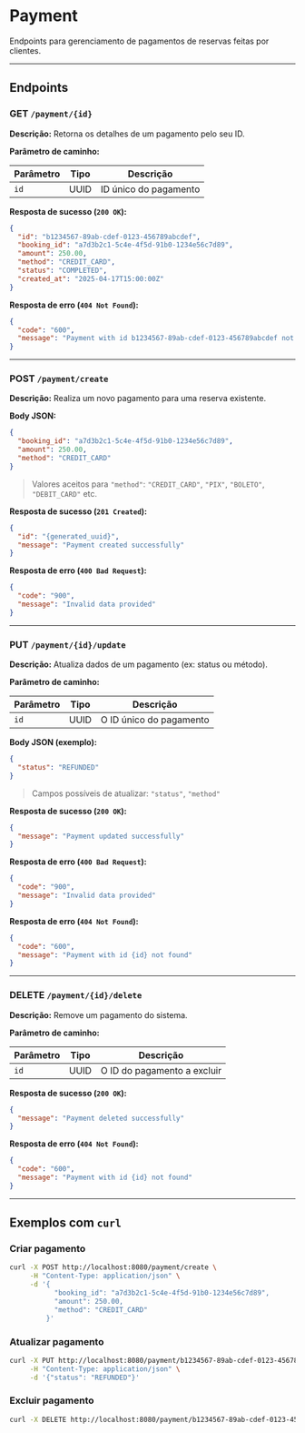 # Payment
Endpoints para gerenciamento de pagamentos de reservas feitas por clientes.

---

## Endpoints

### GET `/payment/{id}`

**Descrição:** Retorna os detalhes de um pagamento pelo seu ID.

**Parâmetro de caminho:**

| Parâmetro | Tipo | Descrição             |
|-----------|------|-----------------------|
| `id`      | UUID | ID único do pagamento |

**Resposta de sucesso (`200 OK`):**

```json
{
  "id": "b1234567-89ab-cdef-0123-456789abcdef",
  "booking_id": "a7d3b2c1-5c4e-4f5d-91b0-1234e56c7d89",
  "amount": 250.00,
  "method": "CREDIT_CARD",
  "status": "COMPLETED",
  "created_at": "2025-04-17T15:00:00Z"
}
```

**Resposta de erro (`404 Not Found`):**

```json
{
  "code": "600",
  "message": "Payment with id b1234567-89ab-cdef-0123-456789abcdef not found"
}
```

---

### POST `/payment/create`

**Descrição:** Realiza um novo pagamento para uma reserva existente.

**Body JSON:**

```json
{
  "booking_id": "a7d3b2c1-5c4e-4f5d-91b0-1234e56c7d89",
  "amount": 250.00,
  "method": "CREDIT_CARD"
}
```

> Valores aceitos para `"method"`: `"CREDIT_CARD"`, `"PIX"`, `"BOLETO"`, `"DEBIT_CARD"` etc.

**Resposta de sucesso (`201 Created`):**

```json
{
  "id": "{generated_uuid}",
  "message": "Payment created successfully"
}
```

**Resposta de erro (`400 Bad Request`):**

```json
{
  "code": "900",
  "message": "Invalid data provided"
}
```

---

### PUT `/payment/{id}/update`

**Descrição:** Atualiza dados de um pagamento (ex: status ou método).

**Parâmetro de caminho:**

| Parâmetro | Tipo | Descrição                  |
|-----------|------|----------------------------|
| `id`      | UUID | O ID único do pagamento    |

**Body JSON (exemplo):**

```json
{
  "status": "REFUNDED"
}
```

> Campos possíveis de atualizar: `"status"`, `"method"`

**Resposta de sucesso (`200 OK`):**

```json
{
  "message": "Payment updated successfully"
}
```

**Resposta de erro (`400 Bad Request`):**

```json
{
  "code": "900",
  "message": "Invalid data provided"
}
```

**Resposta de erro (`404 Not Found`):**

```json
{
  "code": "600",
  "message": "Payment with id {id} not found"
}
```

---

### DELETE `/payment/{id}/delete`

**Descrição:** Remove um pagamento do sistema.

**Parâmetro de caminho:**

| Parâmetro | Tipo | Descrição                   |
|-----------|------|-----------------------------|
| `id`      | UUID | O ID do pagamento a excluir |

**Resposta de sucesso (`200 OK`):**

```json
{
  "message": "Payment deleted successfully"
}
```

**Resposta de erro (`404 Not Found`):**

```json
{
  "code": "600",
  "message": "Payment with id {id} not found"
}
```

---

## Exemplos com `curl`

### Criar pagamento

```bash
curl -X POST http://localhost:8080/payment/create \
     -H "Content-Type: application/json" \
     -d '{
           "booking_id": "a7d3b2c1-5c4e-4f5d-91b0-1234e56c7d89",
           "amount": 250.00,
           "method": "CREDIT_CARD"
         }'
```

### Atualizar pagamento

```bash
curl -X PUT http://localhost:8080/payment/b1234567-89ab-cdef-0123-456789abcdef/update \
     -H "Content-Type: application/json" \
     -d '{"status": "REFUNDED"}'
```

### Excluir pagamento

```bash
curl -X DELETE http://localhost:8080/payment/b1234567-89ab-cdef-0123-456789abcdef/delete
```